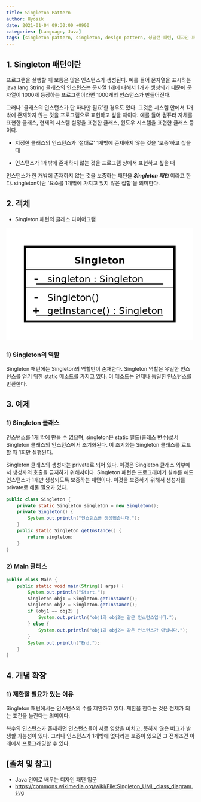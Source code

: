 ```yaml
---
title: Singleton Pattern
author: Hyosik
date: 2021-01-04 09:30:00 +0900
categories: [Language, Java]
tags: [singleton-pattern, singleton, design-pattern, 싱글턴-패턴, 디자인-패턴]
---
```


## 1. Singleton 패턴이란
프로그램을 실행할 때 보통은 많은 인스턴스가 생성된다. 예를 들어 문자열을 표시하는 java.lang.String 클래스의 인스턴스는 문자열 1개에 대해서 1개가 생성되기 때문에 문자열이 1000개 등장하는 프로그램이라면 1000개의 인스턴스가 만들어진다.

그러나 '클래스의 인스턴스가 단 하나만 필요'한 경우도 있다. 그것은 시스템 안에서 1개밖에 존재하지 않는 것을 프로그램으로 표현하고 싶을 때이다. 예를 들어 컴퓨터 자체를 표현한 클래스, 현재의 시스템 설정을 표현한 클래스, 윈도우 시스템을 표현한 클래스 등이다.

* 지정한 클래스의 인스턴스가 '절대로' 1개밖에 존재하지 않는 것을 '보증'하고 싶을 때

* 인스턴스가 1개밖에 존재하지 않는 것을 프로그램 상에서 표현하고 싶을 때

인스턴스가 한 개밖에 존재하지 않는 것을 보증하는 패턴을 _**Singleton 패턴**_ 이라고 한다. singleton이란 '요소를 1개밖에 가지고 있지 않은 집합'을 의미한다.

## 2. 객체

* Singleton 패턴의 클래스 다이어그램

![img001](/assets/img/2021-01-04-singleton-pattern/img001.png)

### 1) Singleton의 역할
Singleton 패턴에는 Singleton의 역할만이 존재한다. Singleton 역할은 유일한 인스턴스를 얻기 위한 static 메소드를 가지고 있다. 이 메소드는 언제나 동일한 인스턴스를 반환한다.

## 3. 예제

### 1) Singleton 클래스
인스턴스를 1개 밖에 만들 수 없으며, singleton은 static 필드(클래스 변수)로서 Singleton 클래스의 인스턴스에서 초기화된다. 이 초기화는 Singleton 클래스를 로드할 때 1회만 실행된다.

Singleton 클래스의 생성자는 private로 되어 있다. 이것은 Singleton 클래스 외부에서 생성자의 호출을 금지하기 위해서이다. Singleton 패턴은 프로그래머가 실수를 해도 인스턴스가 1개만 생성되도록 보증하는 패턴이다. 이것을 보증하기 위해서 생성자를 private로 해둘 필요가 있다.

```java
public class Singleton {
    private static Singleton singleton = new Singleton();
    private Singleton() {                                 
        System.out.println("인스턴스를 생성했습니다.");
    }
    public static Singleton getInstance() {
        return singleton;
    }
}
```

### 2) Main 클래스

```java
public class Main {
    public static void main(String[] args) {
        System.out.println("Start.");
        Singleton obj1 = Singleton.getInstance();
        Singleton obj2 = Singleton.getInstance();
        if (obj1 == obj2) {
            System.out.println("obj1과 obj2는 같은 인스턴스입니다.");
        } else {
            System.out.println("obj1과 obj2는 같은 인스턴스가 아닙니다.");
        }
        System.out.println("End.");
    }
}
```

## 4. 개념 확장

### 1) 제한할 필요가 있는 이유
Singleton 패턴에서는 인스턴스의 수를 제안하고 있다. 제한을 한다는 것은 전제가 되는 조건을 늘린다는 의미이다.

복수의 인스턴스가 존재하면 인스턴스들이 서로 영향을 미치고, 뜻하지 않은 버그가 발생할 가능성이 있다. 그러나 인스턴스가 1개밖에 없다라는 보증이 있으면 그 전제조건 아래에서 프로그래밍할 수 있다.

## [출처 및 참고]
* Java 언어로 배우는 디자인 패턴 입문
* <https://commons.wikimedia.org/wiki/File:Singleton_UML_class_diagram.svg>
